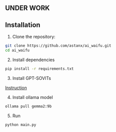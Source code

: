 ## UNDER WORK

## Installation

1. Clone the repository:

```bash
git clone https://github.com/astanx/ai_waifu.git
cd ai_waifu
```

2. Install dependencies

```bash
pip install -r requirements.txt
```

3. Install GPT-SOVITs

[Instruction](https://github.com/RVC-Boss/GPT-SoVITS)

4. Install ollama model

```bash
ollama pull gemma2:9b
```

5. Run

```bash
python main.py
```
